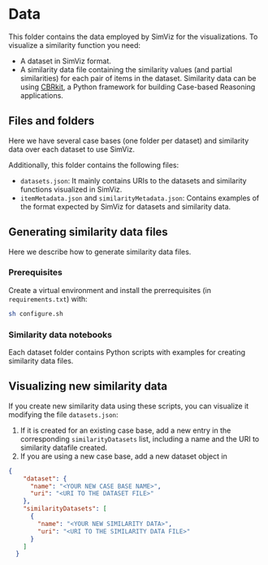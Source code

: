 <!-- GETTING STARTED -->
# Data

This folder contains the data employed by SimViz for the visualizations. To visualize a similarity function you need:

- A dataset in SimViz format.
- A similarity data file containing the similarity values (and partial similarities) for each pair of items in the dataset. Similarity data can be using [CBRkit](https://github.com/wi2trier/cbrkit), a Python framework for building Case-based Reasoning applications.

## Files and folders

Here we have several case bases (one folder per dataset) and similarity data over each dataset to use SimViz.

Additionally, this folder contains the following files:

- `datasets.json`: It mainly contains URIs to the datasets and similarity functions visualized in SimViz. 
- `itemMetadata.json` and `similarityMetadata.json`: Contains examples of the format expected by SimViz for datasets and similarity data. 

## Generating similarity data files

Here we describe how to generate similarity data files.

### Prerequisites

Create a virtual environment and install the prerrequisites (in `requirements.txt`) with:

  ```sh
  sh configure.sh
  ```

### Similarity data notebooks

Each dataset folder contains Python scripts with examples for creating similarity data files. 

## Visualizing new similarity data

If you create new similarity data using these scripts, you can visualize it modifying the file `datasets.json`:
1. If it is created for an existing case base, add a new entry in the corresponding `similarityDatasets` list, including a name and the URI to similarity datafile created.
2. If you are using a new case base, add a new dataset object in 

```json
{
    "dataset": {
      "name": "<YOUR NEW CASE BASE NAME>",
      "uri": "<URI TO THE DATASET FILE>"
    },
    "similarityDatasets": [
      {
        "name": "<YOUR NEW SIMILARITY DATA>",
        "uri": "<URI TO THE SIMILARITY DATA FILE>"
      }
    ]
  }
```